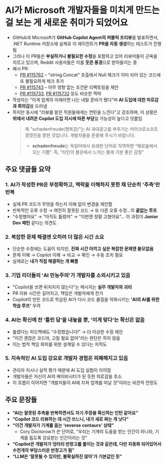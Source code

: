 # AI가 Microsoft 개발자들을 미치게 만드는 걸 보는 게 새로운 취미가 되었어요


* GitHub과 Microsoft가 **GitHub Copilot Agent의 퍼블릭 프리뷰**를 발표하면서, .NET Runtime 저장소에 실제로 이 에이전트가 **PR을 자동 생성**하는 테스트가 진행됨
* 그러나 이 PR들은 **부실하거나 불필요한 수정**을 포함하고 있어 리뷰어들이 곤욕을 치르고 있으며, Reddit 사용자들은 이를 **웃픈 풍경**으로 받아들이는 중
* 예시 PR:
  + [PR #115762](https://github.com/dotnet/runtime/pull/115762) – "string.Concat" 호출에서 Null 체크가 이미 되어 있는 코드에 또 불필요하게 체크 추가
  + [PR #115743](https://github.com/dotnet/runtime/pull/115743) – 아무 영향 없는 조건문 리팩토링을 제안
  + [PR #115733](https://github.com/dotnet/runtime/pull/115733), [PR #115732](https://github.com/dotnet/runtime/pull/115732) 등도 비슷한 맥락
* 작성자는 "이게 업계의 미래라면 나는 내릴 준비가 됐다"며 **AI 도입에 대한 피로감과 회의감**을 드러냄
* 하지만 동시에 "리뷰를 맡은 직원들에게는 연민을 느낀다"고 강조하며, 이 상황은 **위에서 내려온 Copilot 도입 지시에 따른 부담**일 가능성이 높다고 덧붙임
  > 제 "schadenfreude(행복감)"는 AI 과대광고를 부추기는 마이크로소프트 경영진을 향한 것입니다. 개발자들을 존중해 주시기 바랍니다.
  >
  > + **schadenfreude**는 독일어에서 유래한 단어로 직역하면 “해로움에서 오는 기쁨”. 즉, "타인의 불운에서 느끼는 몰래 기분 좋은 감정"

주요 댓글들 요약
---------

### 1. **AI가 작성한 PR은 부정확하고, 맥락을 이해하지 못한 채 단순히 '추측'만 반복**

* 실제 PR 코드가 무엇을 하는지 이해 없이 변경을 제안함
* 반복적인 오류 수정 → 여전히 잘못된 코드 → 또 다른 오류 수정…의 **끝없는 루프**
* “수정했어요” → “아직도 틀렸어” → “이번엔 정말 고쳤어요”… 이 과정이 **Junior Dev 패턴** 같다는 의견도

### 2. **복잡한 문제 해결엔 오히려 더 많은 시간 소요**

* 단순한 수정에는 도움이 되지만, **진짜 시간 아끼고 싶은 복잡한 문제엔 쓸모없음**
* 문제 이해 → Copilot 이해 → 비교 → 확인 → 수동 조치 필요
* 실제로는 **내가 직접 해결하는 게 빠름**

### 3. **기업 리더들의 'AI 만능주의'가 개발자를 소외시키고 있음**

* "Copilot을 쓰면 뒤처지지 않는다"는 메시지는 **실무 개발자와 괴리**
* PR 리뷰 시간은 길어지고, 책임은 개발자에게 전가
* Copilot이 만든 코드로 학습된 AI가 다시 코드 품질을 악화시키는 **'AI의 AI를 위한 학습 루프'** 우려

### 4. **AI는 확신에 찬 ‘틀린 답’을 내놓을 뿐, '이게 맞다'는 확신은 없음**

* 틀렸다는 피드백에도 “수정했습니다!” → 더 이상한 수정 제안
* "이건 괜찮은 코드야, 고칠 필요 없어"라는 판단은 하지 않음
* 이는 법적 책임 회피를 위한 설계일 수 있다는 지적도

### 5. **지속적인 AI 도입 강요로 개발자 경험은 피폐해지고 있음**

* 관리자 지시나 실적 평가 때문에 AI 도입 실험이 이어짐
* 개발자들은 자신이 AI의 베이비시터가 된 듯한 피로감을 호소
* 이 흐름이 이어지면 "개발자들이 AI에 지쳐 업계를 떠날 것"이라는 비관적 전망도

주요 문장들
------

* **“AI는 잘못된 추측을 반복하면서도 자기 주장을 확신하는 인턴 같아요”**
* **“Copilot 코드 리뷰하는 데 시간 쓰느니, 내가 새로 짜는 게 낫다”**
* **“이건 개발자가 기계를 돕는 'reverse centaurs' 상태”**
  + Cory Doctorow가 쓴 단어로, "우리는 기계의 도움을 받는 인간이 아니라, 기계를 돕도록 강요받는 인간이라는 것"
* **“Copilot은 개발자가 엉터리 반창고를 붙이는 것과 같은데, 다만 자동화 되어있어서 수천개의 부담스러운 반창고가 됨”**
* **“LLM은 ‘잘못될 수 있지만, 불확실하진 않아’가 기본값인 듯”**

